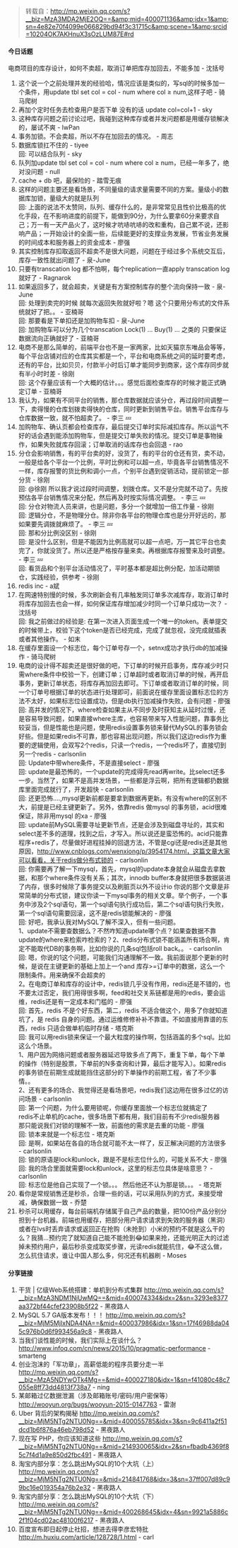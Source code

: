 > 转载自：<http://mp.weixin.qq.com/s?__biz=MzA3MDA2MjE2OQ==&amp;mid=400071136&amp;idx=1&amp;sn=4e82e70f4099e066829bd94f3c31715c&amp;scene=1&amp;srcid=10204OK7AKHnuX3sOzLUM87E#rd>

#### 今日话题

电商项目的库存设计，如何不卖超，取消订单把库存加回去，不能多加 - 沈括号

1. 这个说一个之前处理并发的经验哈，情况应该是类似的，写sql的时候多加一个条件，用update tbl set col = col - num where col ≥ num,这样子吧 - 骑马爬树
2. 再加个定时任务去检查用户是否下单 没有的话 update col=col+1 - sky
3. 这种库存问题之前讨论过吧，我碰到这种库存或者并发问题都是用缓存锁解决的，屡试不爽 - lwPan
4. 事务加锁。不会卖超，所以不存在加回去的情况。 - 周志
5. 数据库锁扛不住的 - tiyee  
回: 可以结合队列 - sky
6. 队列加update tbl set col = col - num where col ≥ num，已经一年多了，绝对没问题 - null
7. cache + db 吧，最保险的 - 踏雪无痕
8. 这样的问题主要还是看场景，不同量级的请求量需要不同的方案。量级小的数据库加锁，量级大的就是队列  
回: 上面的说法不太赞同，队列、缓存什么的，是非常常见且性价比极高的优化手段，在不影响进度的前提下，能做到90分，为什么要拿60分来要求自己；万一有一天产品火了，这时候才吭哧吭哧的改和重构，自己累不说，还影响产品；一开始设计的全面一些，后续能更好的支撑业务发展，节省业务发展的时间成本和服务器上的资金成本 - 廖强
9. 其实控制库存扣取返回不超卖不是很大问题，问题在于经过多个系统交互后，库存一致性就出问题了 - 泉-June
10. 只要有transcation log 都不怕啊，每个replication一直apply transcation log就好了 - Ragnarok
11. 如果返回多了，就会超卖，关键是有方案控制库存的整个流向保持一致 - 泉-June  
回: 处理到卖完的时候 就每次返回失败就好啦？嗯 这个只要用分布式的文件系统就好了把。。 - 亚楠哥  
回: 那要看是下单扣还是加购物车扣 - 泉-June  
回: 加购物车可以分为几个transcation     Lock(1) ... Buy(1) ... 之类的 只要保证数据流向正确就好了 - 亚楠哥
12. 电商不是那么简单的，前端平台也不是一家两家，比如天猫京东唯品会等等，每个平台店铺对应的仓库其实都是一个，平台和电商系统之间的延时要考虑，还有的平台，比如贝贝，付款半小时后订单才能同步到商家，这个库存同步就有半小时时差 - 徐刚  
回: 这个存量应该有一个大概的估计。。。感觉后面检查库存的时候才能正式确定订单 - 亚楠哥
13. 我认为，如果有不同平台的销售，那仓库数据就应该分仓，再过段时间调整一下，卖得慢的仓库划拨卖得快的仓库，同时更新到销售平台。销售平台库存与仓库数据一致，就不怕超卖了。 - 李三 💤
14. 加购物车、确认页都会检查库存，最后提交订单时实际减扣库存。所以运气不好的话会遇到能添加购物车，但是提交订单失败的情况。提交订单是事物操作，如果失败就库存回滚；订单取消的话库存也会回退 - rao
15. 分仓会影响销售，有的平台卖的好，没货了，有的平台的仓还有货，卖不动，一般是给各个平台一个比例，平时比例和可以超一点，毕竟各平台销售情况不一样，库存报警的货比例和调小一点，个别平台遇到促销活动，提前锁定一部分货 - 徐刚  
回: @徐刚 所以我才说过段时间调整，划拨仓库。又不是分完就不动了。先按预估各平台销售情况来分配，然后再及时按实际情况调整。 - 李三 💤  
回: 分仓对物流人员来讲，也是问题，多分一个就增加一倍工作量 - 徐刚  
回: 逻辑分仓，不是物理分仓。除非你各平台的物理仓库也是分开好远的，那如果要先调拨就麻烦了。 - 李三 💤  
回: 那和分比例没区别 - 徐刚  
回: 是没什么区别，但是不能因为比例高就可以超一点吧，万一其它平台也卖完了，你就没货了。所以还是严格按存量来卖。再根据库存报警来及时调整。 - 李三 💤  
回: 看货品和个别平台活动情况了，平时基本都是超比例分配，加活动期锁仓，实践经验，供参考 - 徐刚
16. redis inc - a斌
17. 在网速特别慢的时候，多次刷新会有几率触发同订单多次减库存，取消订单时将库存加回去也会一样，如何保证库存增加减少时同一个订单只成功一次？ - 沈括号  
回: 我之前做过的经验是: 在第一次进入页面生成一个唯一的token。表单提交的时候带上，校验下这个token是否已经完成，完成了就忽视，没完成就插表或者其他操作。 - 如末
18. 在缓存里面设一个标志位，每个订单号存一个，setnx成功才执行db的加减操作 - 骑马爬树
19. 电商的设计得不超卖还是很好做的吧，下订单的时候开启事务，库存减少时只需where条件中校验一下，创建订单；订单超时或者取消订单的时候，再开启事务，更新订单状态，将库存再加回去即可。下订单或者取消订单的时候，同一个订单号根据订单的状态进行处理即可，前面说在缓存里面设置标志位的方法不太好，如果标志位设置成功，但是db执行加减操作失败，会有问题 - 廖强  
回: 高并发的情况下，where检查如果主从不同步及时获知主从延时过慢，还是容易导致问题，如果直接where主库，也容易带来写入性能问题，靠事务比较妥当，但是性能也是问题，使用redis设置事务锁来替代MySQL的事务锁会好些。但是如果redis不可靠，那也容易出现问题，所以我们这边redis作为重要的逻辑使用，会双写2个redis，只读一个redis，一个redis坏了，直接切到另一个redis - carlsonlin  
回: Update中带where条件，不是直接select - 廖强  
回: update是最恐怖的，一个update的完成得先read再write。比select还多一步。当然了，如果不是高并发场景，一些都是浮云啊，把所有逻辑都扔数据库里面完成就行了，开发超快 - carlsonlin  
回: 还更恐怖....,mysql更新前都是要拿到数据再更新。有没有where的区别不大，前提是已经主键更新了。另外，依靠redis 做mysql 的事务锁，acid很难保证，除非用mysql 的xa  - 廖强  
回: update前MySQL需要寻址更新节点，还是会涉及到磁盘寻址的，其实和select差不多的道理，找到之后，才写入。所以说还是蛮恐怖的。acid只能靠程序+redis了，尽量做好进程挂掉的回退方法，不管是cgi还是redis还是其他原因，http://www.cnblogs.com/wenxiong/p/3954174.html，这篇文章大家可以看看，关于redis做分布式锁的 - carlsonlin  
回: 你需要再了解一下mysql，首先，mysql的update本身就会从磁盘去拿数据，和那个where条件没有关系；其次，innodb buffer本身就把很多数据装进了内存，很多时候除了事务提交以及刷脏页以外不设计io
你说的那个文章是非常简单的分布式锁，建议你读一下mysql事务的相关文章。举个例子，一个事务中涉及2个sql语句，第一个sql语句执行成功后，第二个sql语句执行失败，第一个sql语句需要回滚，这不是redis锁能解决的 - 廖强  
回: 好吧，我承认我对MySQL了解不深入，但有一些问题。  
1、update不需要查数据么？不然咋知道update哪个点？如果查数据不靠update的where来检索咋检索的？2、redis分布式锁不能涵盖所有场合啊，肯定不能取代DB的事务啊，比如你说的几条sql包括roll back。。 - carlsonlin  
回: 嗯，你说的1这个问题，可能我们沟通理解不一致。我前面说那个更新的时候，是说在主键更新的基础上加上一个and 库存>=订单中的数据，这么一个限制条件。用来确保不会超卖的  
2。在电商订单和库存的设计中，redis锁几乎没有作用，redis还是不错的，也不要太过否定，我们用得很多啊，feed和社交关系链都是用的redis，要会运维，redis还是有一定成本和门槛的 - 廖强  
回: 首先，redis 不是个好东西，第二，redis 不适合做这个，用多了你就知道坑了，是 redis 自身的问题。通过运维修修补补不靠谱。不如直接用靠谱的东西，redis 只适合做单机临时存储 - 塔克斯  
回: 我可以用redis锁来保证一个最大粒度的操作啊，包括涵盖的多个sql。比如这么个场景。  
1、用户因为网络问题或者服务器延迟导致多点了两下，重复下单，每个下单的操作（特别是股票，下单前的N多查询和计算，最后才能写入）。如果redis的事务锁在前期生成就能挡住这部分的下单操作的前期工程，省了不少事情。。  
2、还有更多的场合、我觉得还是看场景吧，redis我们这边用在很多过亿的访问场景 - carlsonlin  
回: 第一个问题，为什么要用锁呢，你缓存里面放一个标志位就搞定了  
redis不止单机的cache，很多场景下都有用，我们目前有不少redis服务器  
那只能说我们对锁的理解不一致，前面他的需求是去重的功能 - 廖强  
回: 锁本来就是一个标志位 - 塔克斯  
回: 是啊，如果站在各自的场合就可能不太一样了，反正解决问题的方法很多 - carlsonlin  
回: 锁的原语是lock和unlock，跟是不是标志位什么的，可能关系不大 - 廖强  
回: 我的场合里面就需要lock和unlock，这里的标志位具体是啥意思？ - carlsonlin  
回: 标志位是他自己实现了一个锁。。。 然后他还不认为那是锁。。。 - 塔克斯  
20. 看你是常规销售还是秒杀，合理一些的话，可以采用队列的方式，来接受增减，确保数据一致 - 乔楚  
21. 秒杀可以用缓存，每台前端机存储属于自己产品的数量，把100份产品分别分担到十台机器。前端也用缓存，把部分用户请求请求到失效的服务器（黑洞）或者在lvs时丢弃请求或返回正在抢购（未抢到）小米的预约不就是这么干的么？我猜…预约完了就知道自己能不能抢到😂如果来抢，还能光明正大的过滤掉未预约用户，最后秒杀变成取奖步骤，光读redis就能抗住，😂不这么做，怎么抗住请求，谁让中国人那么多，何况还有机器刷 - Moses

#### 分享链接

1. 干货 | 亿级Web系统搭建：单机到分布式集群 http://mp.weixin.qq.com/s?__biz=MzA3NDM1NjUwMQ==&mid=400074334&idx=2&sn=3293e8377aa372bf44cfef23908b5f22 - 黑夜路人
2. MySQL 5.7 GA版本发布！！！ http://mp.weixin.qq.com/s?__biz=MjM5MjIxNDA4NA==&mid=400037986&idx=1&sn=17f46988da045c976b0d6f993456a9c8 - 黑夜路人
3. 当我们谈性能的时候，我们实际上在谈什么？ http://www.infoq.com/cn/news/2015/10/pragmatic-performance - smarteng
4. 创业泡沫的「军功章」，高薪低能的程序员要分走一半 http://mp.weixin.qq.com/s?__biz=MzA5NDYwOTk4Mg==&mid=400027180&idx=1&sn=f41080c48c7055e8ff73dd4813f738a7 - ning
5. 某邮箱过亿数据泄漏（涉及邮箱账号/密码/用户密保等） http://wooyun.org/bugs/wooyun-2015-0147763 - 雷澍
6. Uber 背后的架构揭秘 http://mp.weixin.qq.com/s?__biz=MjM5NTg2NTU0Ng==&mid=400055785&idx=3&sn=9c6411a2f51dcd1b6f876a46eb798d52 - 黑夜路人
7. 现在写 PHP，你应该知道这些 http://mp.weixin.qq.com/s?__biz=MjM5NTg2NTU0Ng==&mid=214930065&idx=2&sn=fbadb4369f85c7f4d1a9e850d2fbc491 - 黑夜路人
8. 淘宝内部分享：怎么跳出MySQL的10个大坑（上） http://mp.weixin.qq.com/s?__biz=MjM5NTg2NTU0Ng==&mid=214841768&idx=3&sn=37ff007d89c99bc16e019354a76b2e32 - 黑夜路人
9. 淘宝内部分享：怎么跳出MySQL的10个大坑（下） http://mp.weixin.qq.com/s?__biz=MjM5NTg2NTU0Ng==&mid=400268645&idx=4&sn=9921a5886c2f1f04cd02ac48100f6217 - 黑夜路人
10. 百度宣布即日起停止社招，想进去得李彦宏特批 http://m.huxiu.com/article/128728/1.html - carl
